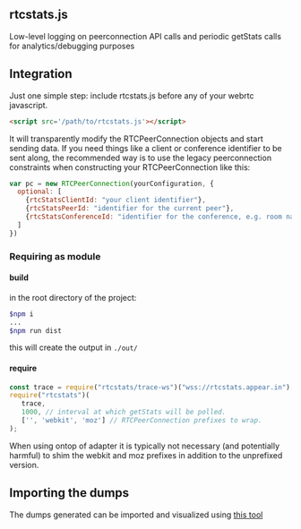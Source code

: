 ## rtcstats.js
Low-level logging on peerconnection API calls and periodic getStats calls for analytics/debugging purposes

## Integration
Just one simple step: include rtcstats.js before any of your webrtc javascript.
```html
<script src='/path/to/rtcstats.js'></script>
```

It will transparently modify the RTCPeerConnection objects and start sending data.
If you need things like a client or conference identifier to be sent along, the recommended way is to use the legacy peerconnection constraints when constructing your RTCPeerConnection like this:

```javascript
var pc = new RTCPeerConnection(yourConfiguration, {
  optional: [
    {rtcStatsClientId: "your client identifier"},
    {rtcStatsPeerId: "identifier for the current peer"},
    {rtcStatsConferenceId: "identifier for the conference, e.g. room name"}
  ]
})
```

### Requiring as module

#### build

in the root directory of the project:

```bash
$npm i
...
$npm run dist
```

this will create the output in `./out/`

#### require

```javascript
const trace = require("rtcstats/trace-ws")("wss://rtcstats.appear.in"); // url-to-your-websocket-server
require("rtcstats")(
   trace,
   1000, // interval at which getStats will be polled.
   ['', 'webkit', 'moz'] // RTCPeerConnection prefixes to wrap.
);
```

When using ontop of adapter it is typically not necessary (and potentially harmful) to shim the webkit and moz prefixes in addition to the unprefixed version.

## Importing the dumps
The dumps generated can be imported and visualized using [this tool](https://fippo.github.io/webrtc-dump-importer/rtcstats)
